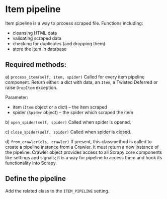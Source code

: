 # Item pipeline

Item pipeline is a way to prcoess scraped file. Functions including:

- cleansing HTML data
- validating scraped data
- checking for duplicates (and dropping them)
- store the item in database

## Required methods:

a) `process_item(self, item, spider)`
Called for every item pipeline component. Return either: a dict with data, an `Item`, a Twisted Deferred or raise `DropItem` exception.

Parameter:
  -  item (`Item` object or a dict) – the item scraped
  -  spider (`Spider` object) – the spider which scraped the item


b) `open_spider(self, spider)`
Called when spider is opened.

c) `close_spider(self, spider)`
Called when spider is closed.

d) `from_crawler(cls, crawler)`
If present, this classmethod is called to create a pipeline instance from a Crawler. It must return a new instance of the pipeline. Crawler object provides access to all Scrapy core components like settings and signals; it is a way for pipeline to access them and hook its functionality into Scrapy.

## Define the pipeline

Add the related class to the `ITEM_PIPELINE` setting.